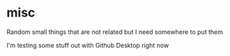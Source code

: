 # misc
Random small things that are not related but I need somewhere to put them

I'm testing some stuff out with Github Desktop right now